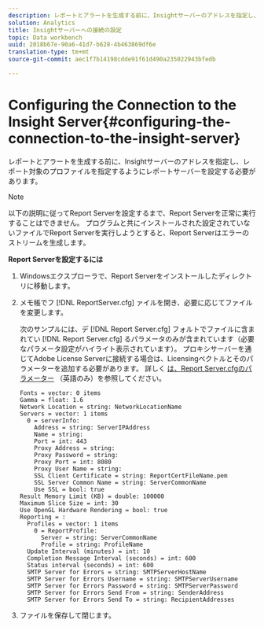 ```yaml
---
description: レポートとアラートを生成する前に、Insightサーバーのアドレスを指定し、レポート対象のプロファイルを指定するようにレポートサーバーを設定する必要があります。
solution: Analytics
title: Insightサーバーへの接続の設定
topic: Data workbench
uuid: 2018b67e-90a6-41d7-b628-4b463869df6e
translation-type: tm+mt
source-git-commit: aec1f7b14198cdde91f61d490a235022943bfedb

---
```



# Configuring the Connection to the Insight Server{#configuring-the-connection-to-the-insight-server}

レポートとアラートを生成する前に、Insightサーバーのアドレスを指定し、レポート対象のプロファイルを指定するようにレポートサーバーを設定する必要があります。

>[!NOTE]
>
>以下の説明に従ってReport Serverを設定するまで、Report Serverを正常に実行することはできません。 プログラムと共にインストールされた設定されていないファイルでReport Serverを実行しようとすると、Report Serverはエラーのストリームを生成します。

**Report Serverを設定するには**

1. Windowsエクスプローラで、Report Serverをインストールしたディレクトリに移動します。
1. メモ帳でフ [!DNL ReportServer.cfg] ァイルを開き、必要に応じてファイルを変更します。

   次のサンプルには、デ [!DNL Report Server.cfg] フォルトでファイルに含まれてい [!DNL Report Server.cfg] るパラメータのみが含まれています（必要なパラメータ設定がハイライト表示されています）。 プロキシサーバーを通じてAdobe License Serverに接続する場合は、Licensingベクトルとそのパラメーターを追加する必要があります。 詳しく [は、Report Server.cfgのパラメーター](../../../home/c-rpt-oview/c-rpt-param-ref/c-rpt-svr-param.md#concept-53359b328fd140d593c3f2fc0031be06) （英語のみ）を参照してください。

   ```
   Fonts = vector: 0 items
   Gamma = float: 1.6
   Network Location = string: NetworkLocationName
   Servers = vector: 1 items
     0 = serverInfo:
       Address = string: ServerIPAddress
       Name = string: 
       Port = int: 443
       Proxy Address = string:
       Proxy Password = string:
       Proxy Port = int: 8080
       Proxy User Name = string:
       SSL Client Certificate = string: ReportCertFileName.pem
       SSL Server Common Name = string: ServerCommonName
       Use SSL = bool: true
   Result Memory Limit (KB) = double: 100000
   Maximum Slice Size = int: 30
   Use OpenGL Hardware Rendering = bool: true
   Reporting = :
     Profiles = vector: 1 items
       0 = ReportProfile:
         Server = string: ServerCommonName
         Profile = string: ProfileName
     Update Interval (minutes) = int: 10
     Completion Message Interval (seconds) = int: 600
     Status interval (seconds) = int: 600
     SMTP Server for Errors = string: SMTPServerHostName
     SMTP Server for Errors Username = string: SMTPServerUsername
     SMTP Server for Errors Password = string: SMTPServerPassword
     SMTP Server for Errors Send From = string: SenderAddress
     SMTP Server for Errors Send To = string: RecipientAddresses
   ```

1. ファイルを保存して閉じます。
